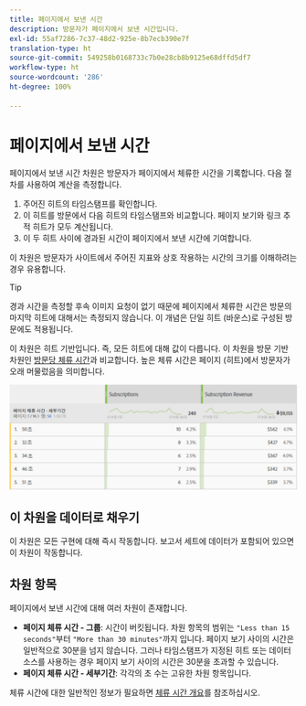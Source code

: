 ```yaml
---
title: 페이지에서 보낸 시간
description: 방문자가 페이지에서 보낸 시간입니다.
exl-id: 55af7286-7c37-48d2-925e-8b7ecb390e7f
translation-type: ht
source-git-commit: 549258b0168733c7b0e28cb8b9125e68dffd5df7
workflow-type: ht
source-wordcount: '286'
ht-degree: 100%

---
```


# 페이지에서 보낸 시간

페이지에서 보낸 시간 차원은 방문자가 페이지에서 체류한 시간을 기록합니다. 다음 절차를 사용하여 계산을 측정합니다.

1. 주어진 히트의 타임스탬프를 확인합니다.
2. 이 히트를 방문에서 다음 히트의 타임스탬프와 비교합니다. 페이지 보기와 링크 추적 히트가 모두 계산됩니다.
3. 이 두 히트 사이에 경과된 시간이 페이지에서 보낸 시간에 기여합니다.

이 차원은 방문자가 사이트에서 주어진 지표와 상호 작용하는 시간의 크기를 이해하려는 경우 유용합니다.

>[!TIP]
>
>경과 시간을 측정할 후속 이미지 요청이 없기 때문에 페이지에서 체류한 시간은 방문의 마지막 히트에 대해서는 측정되지 않습니다. 이 개념은 단일 히트 (바운스)로 구성된 방문에도 적용됩니다.

이 차원은 히트 기반입니다. 즉, 모든 히트에 대해 값이 다릅니다. 이 차원을 방문 기반 차원인 [방문당 체류 시간](time-spent-per-visit.md)과 비교합니다. 높은 체류 시간은 페이지 (히트)에서 방문자가 오래 머물렀음을 의미합니다.

![페이지에서 보낸 시간](../metrics/assets/time-spent2.png)

## 이 차원을 데이터로 채우기

이 차원은 모든 구현에 대해 즉시 작동합니다. 보고서 세트에 데이터가 포함되어 있으면 이 차원이 작동합니다.

## 차원 항목

페이지에서 보낸 시간에 대해 여러 차원이 존재합니다.

* **페이지 체류 시간 - 그룹**: 시간이 버킷됩니다. 차원 항목의 범위는 `"Less than 15 seconds"`부터 `"More than 30 minutes"`까지 입니다. 페이지 보기 사이의 시간은 일반적으로 30분을 넘지 않습니다. 그러나 타임스탬프가 지정된 히트 또는 데이터 소스를 사용하는 경우 페이지 보기 사이의 시간은 30분을 초과할 수 있습니다.
* **페이지 체류 시간 - 세부기간**: 각각의 초 수는 고유한 차원 항목입니다.

체류 시간에 대한 일반적인 정보가 필요하면 [체류 시간 개요](../metrics/time-spent.md)를 참조하십시오.
